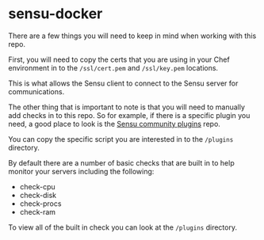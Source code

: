 # sensu-docker

There are a few things you will need to keep in mind when working with this repo.

First, you will need to copy the certs that you are using in your Chef environment in to the `/ssl/cert.pem` and `/ssl/key.pem` locations.

This is what allows the Sensu client to connect to the Sensu server for communications.

The other thing that is important to note is that you will need to manually add checks in to this repo.  So for example, if there is a specific plugin you need, a good place to look is the [Sensu community plugins](https://github.com/sensu/sensu-community-plugins) repo.

You can copy the specific script you are interested in to the `/plugins` directory.

By default there are a number of basic checks that are built in to help monitor your servers including the following:

 * check-cpu
 * check-disk
 * check-procs
 * check-ram
 
To view all of the built in check you can look at the `/plugins` directory.
